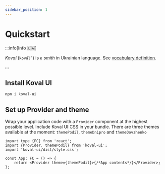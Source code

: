```yaml
---
sidebar_position: 1
---
```


# Quickstart

:::info[Info 🇺🇦]

_Koval_ (`koválʹ`) is a _smith_ in Ukrainian language. See [vocabulary
definition](https://en.wiktionary.org/wiki/%D0%BA%D0%BE%D0%B2%D0%B0%D0%BB%D1%8C).

:::

## Install Koval UI

```bash npm2yarn
npm i koval-ui
```

## Set up Provider and theme

Wrap your application code with a `Provider` component at the highest possible level. Include Koval UI CSS in your bundle.
There are three themes available at the moment: `themePodil`, `themeDnipro` and `themeDovzhenko`

```tsx
import type {FC} from 'react';
import {Provider, themePodil} from 'koval-ui';
import 'koval-ui/dist/style.css';

const App: FC = () => {
    return <Provider theme={themePodil}>{/*App contents*/}</Provider>;
};
```
